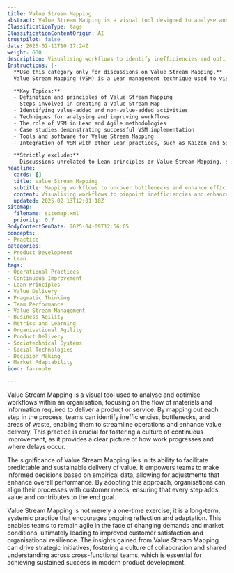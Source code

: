 ```yaml
---
title: Value Stream Mapping
abstract: Value Stream Mapping is a visual tool designed to analyse and optimise workflows within an organisation by focusing on the flow of materials and information necessary for delivering a product or service. This method involves mapping each step of the process to identify inefficiencies, bottlenecks, and areas of waste, thereby enabling teams to streamline operations and enhance value delivery. Its importance lies in facilitating predictable and sustainable value delivery, empowering teams to make informed decisions based on empirical data, and allowing for adjustments that improve overall performance. By aligning processes with customer needs, Value Stream Mapping ensures that every step adds value towards the end goal. It is not a one-time exercise but a long-term, systemic practice that promotes ongoing reflection and adaptation, helping teams remain agile in response to changing demands and market conditions. This ultimately leads to improved customer satisfaction and organisational resilience. The insights gained from Value Stream Mapping can drive strategic initiatives and foster a culture of collaboration and shared understanding across cross-functional teams, which is essential for achieving sustained success in modern product development.
ClassificationType: tags
ClassificationContentOrigin: AI
trustpilot: false
date: 2025-02-11T10:17:24Z
weight: 630
description: Visualising workflows to identify inefficiencies and optimise value delivery.
Instructions: |-
  **Use this category only for discussions on Value Stream Mapping.**  
  Value Stream Mapping (VSM) is a Lean management technique used to visualise and analyse the flow of materials and information required to bring a product or service to the customer. Its primary purpose is to identify inefficiencies, eliminate waste, and optimise value delivery throughout the entire process.

  **Key Topics:**
  - Definition and principles of Value Stream Mapping
  - Steps involved in creating a Value Stream Map
  - Identifying value-added and non-value-added activities
  - Techniques for analysing and improving workflows
  - The role of VSM in Lean and Agile methodologies
  - Case studies demonstrating successful VSM implementation
  - Tools and software for Value Stream Mapping
  - Integration of VSM with other Lean practices, such as Kaizen and 5S

  **Strictly exclude:**
  - Discussions unrelated to Lean principles or Value Stream Mapping, such as general project management techniques or unrelated Agile practices that do not focus on workflow visualisation and optimisation.
headline:
  cards: []
  title: Value Stream Mapping
  subtitle: Mapping workflows to uncover bottlenecks and enhance efficiency in delivering value across processes.
  content: Visualising workflows to pinpoint inefficiencies and enhance the flow of value delivery. Posts should explore techniques for mapping processes, identifying bottlenecks, and implementing improvements, drawing on insights from systems thinking, process optimisation, and continuous improvement methodologies.
  updated: 2025-02-13T12:01:18Z
sitemap:
  filename: sitemap.xml
  priority: 0.7
BodyContentGenDate: 2025-04-09T12:56:05
concepts:
- Practice
categories:
- Product Development
- Lean
tags:
- Operational Practices
- Continuous Improvement
- Lean Principles
- Value Delivery
- Pragmatic Thinking
- Team Performance
- Value Stream Management
- Business Agility
- Metrics and Learning
- Organisational Agility
- Product Delivery
- Sociotechnical Systems
- Social Technologies
- Decision Making
- Market Adaptability
icon: fa-route

---
```

Value Stream Mapping is a visual tool used to analyse and optimise workflows within an organisation, focusing on the flow of materials and information required to deliver a product or service. By mapping out each step in the process, teams can identify inefficiencies, bottlenecks, and areas of waste, enabling them to streamline operations and enhance value delivery. This practice is crucial for fostering a culture of continuous improvement, as it provides a clear picture of how work progresses and where delays occur.

The significance of Value Stream Mapping lies in its ability to facilitate predictable and sustainable delivery of value. It empowers teams to make informed decisions based on empirical data, allowing for adjustments that enhance overall performance. By adopting this approach, organisations can align their processes with customer needs, ensuring that every step adds value and contributes to the end goal.

Value Stream Mapping is not merely a one-time exercise; it is a long-term, systemic practice that encourages ongoing reflection and adaptation. This enables teams to remain agile in the face of changing demands and market conditions, ultimately leading to improved customer satisfaction and organisational resilience. The insights gained from Value Stream Mapping can drive strategic initiatives, fostering a culture of collaboration and shared understanding across cross-functional teams, which is essential for achieving sustained success in modern product development.
